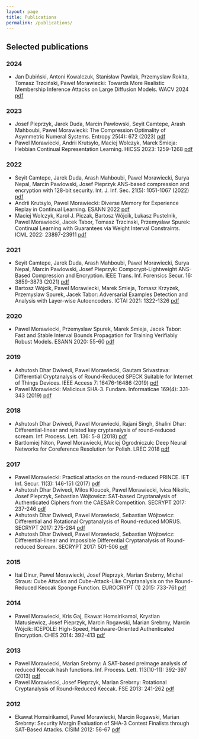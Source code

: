 ```yaml
---
layout: page
title: Publications
permalink: /publications/
---
```





## Selected publications

### 2024
* Jan Dubiński, Antoni Kowalczuk, Stanisław Pawlak, Przemyslaw Rokita, Tomasz Trzciński, Paweł Morawiecki: Towards More Realistic Membership Inference Attacks on Large Diffusion Models. WACV 2024 
[pdf](/assets/images/WACV_2024.pdf)

### 2023
* Josef Pieprzyk, Jarek Duda, Marcin Pawlowski, Seyit Camtepe, Arash Mahboubi, Pawel Morawiecki: The Compression Optimality of Asymmetric Numeral Systems. Entropy 25(4): 672 (2023) [pdf](/assets/images/ANS_entropy.pdf)
* Pawel Morawiecki, Andrii Krutsylo, Maciej Wolczyk, Marek Smieja: Hebbian Continual Representation Learning. HICSS 2023: 1259-1268 [pdf](/assets/images/hebbian.pdf)

### 2022  
* Seyit Camtepe, Jarek Duda, Arash Mahboubi, Pawel Morawiecki, Surya Nepal, Marcin Pawlowski, Josef Pieprzyk ANS-based compression and encryption with 128-bit security. Int. J. Inf. Sec. 21(5): 1051-1067 (2022) [pdf](/assets/images/ANS_128security.pdf)
* Andrii Krutsylo, Pawel Morawiecki: Diverse Memory for Experience Replay in Continual Learning. ESANN 2022 [pdf](/assets/images/ESANN_202.pdf)
* Maciej Wolczyk, Karol J. Piczak, Bartosz Wójcik, Lukasz Pustelnik, Pawel Morawiecki, Jacek Tabor, Tomasz Trzcinski, Przemyslaw Spurek:
Continual Learning with Guarantees via Weight Interval Constraints. ICML 2022: 23897-23911 [pdf](/assets/images/icml_2022.pdf)

### 2021
* Seyit Camtepe, Jarek Duda, Arash Mahboubi, Pawel Morawiecki, Surya Nepal, Marcin Pawlowski, Josef Pieprzyk:
Compcrypt-Lightweight ANS-Based Compression and Encryption. IEEE Trans. Inf. Forensics Secur. 16: 3859-3873 (2021) [pdf](/assets/images/ANS_compcrypt.pdf)
* Bartosz Wójcik, Pawel Morawiecki, Marek Smieja, Tomasz Krzyzek, Przemyslaw Spurek, Jacek Tabor:
Adversarial Examples Detection and Analysis with Layer-wise Autoencoders. ICTAI 2021: 1322-1326 [pdf](/assets/images/autoencoders.pdf)

### 2020
* Pawel Morawiecki, Przemyslaw Spurek, Marek Smieja, Jacek Tabor:
Fast and Stable Interval Bounds Propagation for Training Verifiably Robust Models. ESANN 2020: 55-60 [pdf](/assets/images/ESANN_2020.pdf)

### 2019
* Ashutosh Dhar Dwivedi, Pawel Morawiecki, Gautam Srivastava:
Differential Cryptanalysis of Round-Reduced SPECK Suitable for Internet of Things Devices. IEEE Access 7: 16476-16486 (2019) [pdf](/assets/images/Speck.pdf)
* Pawel Morawiecki: Malicious SHA-3. Fundam. Informaticae 169(4): 331-343 (2019) [pdf](/assets/images/malicious_sha_3.pdf)

### 2018
* Ashutosh Dhar Dwivedi, Pawel Morawiecki, Rajani Singh, Shalini Dhar:
Differential-linear and related key cryptanalysis of round-reduced scream. Inf. Process. Lett. 136: 5-8 (2018) [pdf](/assets/images/Scream_IPL.pdf)
* Bartlomiej Niton, Pawel Morawiecki, Maciej Ogrodniczuk:
Deep Neural Networks for Coreference Resolution for Polish. LREC 2018 [pdf](/assets/images/coreference.pdf)

### 2017
* Pawel Morawiecki: Practical attacks on the round-reduced PRINCE. IET Inf. Secur. 11(3): 146-151 (2017) [pdf](/assets/images/PRINCE.pdf)
* Ashutosh Dhar Dwivedi, Milos Kloucek, Pawel Morawiecki, Ivica Nikolic, Josef Pieprzyk, Sebastian Wójtowicz:
SAT-based Cryptanalysis of Authenticated Ciphers from the CAESAR Competition. SECRYPT 2017: 237-246 [pdf](/assets/images/SAT_CAESAR.pdf)
* Ashutosh Dhar Dwivedi, Pawel Morawiecki, Sebastian Wójtowicz:
Differential and Rotational Cryptanalysis of Round-reduced MORUS. SECRYPT 2017: 275-284 [pdf](/assets/images/morus.pdf)
* Ashutosh Dhar Dwivedi, Pawel Morawiecki, Sebastian Wójtowicz:
Differential-linear and Impossible Differential Cryptanalysis of Round-reduced Scream. SECRYPT 2017: 501-506 [pdf](/assets/images/Scream_Secrypt.pdf)

### 2015
* Itai Dinur, Pawel Morawiecki, Josef Pieprzyk, Marian Srebrny, Michal Straus:
Cube Attacks and Cube-Attack-Like Cryptanalysis on the Round-Reduced Keccak Sponge Function. EUROCRYPT (1) 2015: 733-761 [pdf](/assets/images/eurocrypt.pdf)

### 2014
* Pawel Morawiecki, Kris Gaj, Ekawat Homsirikamol, Krystian Matusiewicz, Josef Pieprzyk, Marcin Rogawski, Marian Srebrny, Marcin Wójcik:
ICEPOLE: High-Speed, Hardware-Oriented Authenticated Encryption. CHES 2014: 392-413 [pdf](/assets/images/icepole.pdf)

### 2013
* Pawel Morawiecki, Marian Srebrny: A SAT-based preimage analysis of reduced Keccak hash functions. Inf. Process. Lett. 113(10-11): 392-397 (2013) [pdf](/assets/images/SAT_keccak.pdf)
* Pawel Morawiecki, Josef Pieprzyk, Marian Srebrny: Rotational Cryptanalysis of Round-Reduced Keccak. FSE 2013: 241-262 [pdf](/assets/images/rotational_FSE.pdf)

### 2012
* Ekawat Homsirikamol, Pawel Morawiecki, Marcin Rogawski, Marian Srebrny:
Security Margin Evaluation of SHA-3 Contest Finalists through SAT-Based Attacks. CISIM 2012: 56-67 [pdf](/assets/images/SAT_finalists.pdf)


